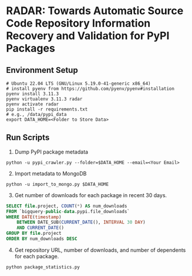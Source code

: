 # RADAR: Towards Automatic Source Code Repository Information Recovery and Validation for PyPI Packages

## Environment Setup
```shell
# Ubuntu 22.04 LTS (GNU/Linux 5.19.0-41-generic x86_64)
# install pyenv from https://github.com/pyenv/pyenv#installation
pyenv install 3.11.3
pyenv virtualenv 3.11.3 radar
pyenv activate radar
pip install -r requirements.txt
# e.g., /data/pypi_data
export DATA_HOME=<Folder to Store Data>
```

## Run Scripts
1. Dump PyPI package metadata
```shell
python -u pypi_crawler.py --folder=$DATA_HOME --email=<Your Email>
```

2. Import metadata to MongoDB
```shell
python -u import_to_mongo.py $DATA_HOME
```

3. Get number of downloads for each package in recent 30 days.
```SQL
SELECT file.project, COUNT(*) AS num_downloads
FROM `bigquery-public-data.pypi.file_downloads`
WHERE DATE(timestamp)
    BETWEEN DATE_SUB(CURRENT_DATE(), INTERVAL 30 DAY)
    AND CURRENT_DATE()
GROUP BY file.project
ORDER BY num_downloads DESC
```

4. Get repository URL, number of downloads, and number of dependents for each package.
```shell
python package_statistics.py
```